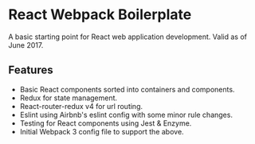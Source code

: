 # React Webpack Boilerplate
A basic starting point for React web application development. Valid as of June 2017.

## Features
- Basic React components sorted into containers and components.
- Redux for state management.
- React-router-redux v4 for url routing.
- Eslint using Airbnb's eslint config with some minor rule changes.
- Testing for React components using Jest & Enzyme.
- Initial Webpack 3 config file to support the above.
